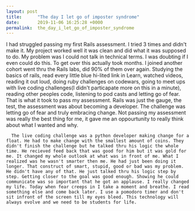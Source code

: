 ```yaml
---
layout: post
title:      "The day I let go of imposter syndrome"
date:       2019-11-06 16:25:28 +0000
permalink:  the_day_i_let_go_of_imposter_syndrome
---
```



  I had struggled passing my first Rails assessment. I tried 3 times and didn't make it. My project worked well it was clean and did what it was supposed to do. My problem was I could not talk in technical terms. I was doubting if I even could do this. To get over this actually took months. I joined another cohort went thru the Rails labs, did 90% of them over again. Studying the basics of rails, read every little blue hi-lited link in Learn, watched videos, reading it out loud, doing ruby challenges on codewars, going to meet ups with live coding challenges(I didn't particapate more on this in a minute), reading other peoples code, listening to pod casts and letting go of fear. That is what it took to pass my assessment. Rails was just the gauge, the test, the assessment was about becoming a developer. The challenge was letting go of fear and truly embracing change. Not passing my assessment was really the best thing for me, it gave me an oppourtunity to really think about what I wanted and why.
	
	  The live coding challenge was a python developer making change for a float. He had to make change with the smallest amount of coins. They didn't finish the challenge but he talked thru his logic the whole time. He recieved feed back that was good for him but it was gold for me. It changed my whole outlook at what was in front of me. What I realized was he wasn't smarter then me. He had just been doing it longer. That construct of smart, stupid, good or bad was my problem. He didn't have any of that. He just talked thru his logic step by step. Getting closer to the goal was good enough. Showing he could communicate was so important that he got an applause. I really changed my life. Today when fear creeps in I take a moment and breathe. I read something else and come back later. I use a pomodoro timer and don't sit infront of the screen till my eyes bleed. This technology will always evolve and we need to be students for life. 
		
		
